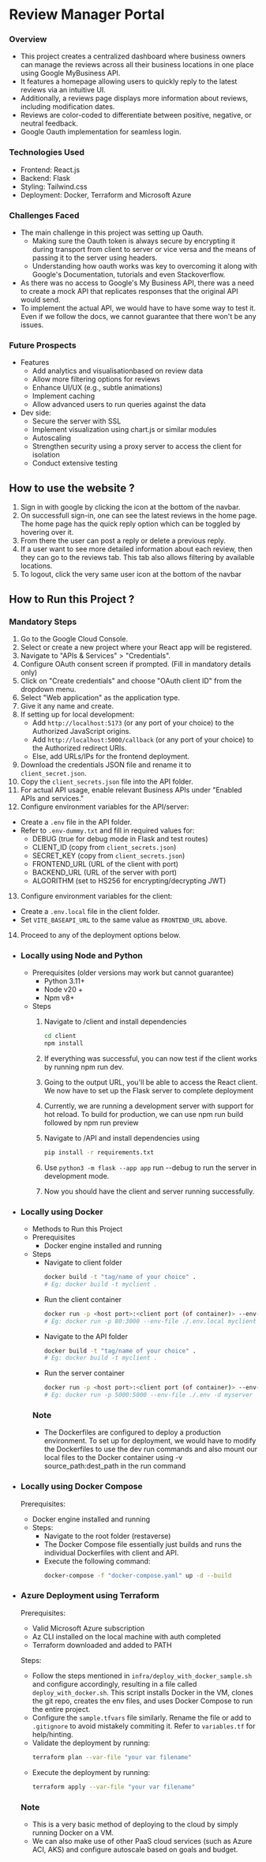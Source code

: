 # Review Manager Portal

### Overview
- This project creates a centralized dashboard where business owners can manage the reviews across all their business locations in one place using Google MyBusiness API. 
- It features a homepage allowing users to quickly reply to the latest reviews via an intuitive UI. 
- Additionally, a reviews page displays more information about reviews, including modification dates. 
- Reviews are color-coded to differentiate between positive, negative, or neutral feedback.
- Google Oauth implementation for seamless login.

### Technologies Used
- Frontend: React.js
- Backend: Flask
- Styling: Tailwind.css
- Deployment: Docker, Terraform and Microsoft Azure

### Challenges Faced
- The main challenge in this project was setting up Oauth. 
  - Making sure the Oauth token is always secure by encrypting it during transport from client to server or vice versa and the means of passing it to the server using headers. 
  - Understanding how oauth works was key to overcoming it along with Google's Documentation, tutorials and even Stackoverflow.
- As there was no access to Google's My Business API, there was a need to create a mock API that replicates responses that the original API would send.
- To implement the actual API, we would have to have some way to test it. Even if we follow the docs, we cannot guarantee that there won't be any issues.

### Future Prospects
- Features
    - Add analytics and visualisationbased on review data
    - Allow more filtering options for reviews
    - Enhance UI/UX (e.g., subtle animations)
    - Implement caching
    - Allow advanced users to run queries against the data
- Dev side:
    - Secure the server with SSL
    - Implement visualization using chart.js or similar modules
    - Autoscaling
    - Strengthen security using a proxy server to access the client for isolation
    - Conduct extensive testing

## How to use the website ?
1. Sign in with google by clicking the icon at the bottom of the navbar.
2. On successfull sign-in, one can see the latest reviews in the home page. The home page has the quick reply option which can be toggled by hovering over it.
3. From there the user can post a reply or delete a previous reply.
4. If a user want to see more detailed information about each review, then they can go to the reviews tab. This tab also allows filtering by available locations.
5. To logout, click the very same user icon at the bottom of the navbar

## How to Run this Project ?
### Mandatory Steps
1. Go to the Google Cloud Console.
2. Select or create a new project where your React app will be registered.
3. Navigate to "APIs & Services" > "Credentials".
4. Configure OAuth consent screen if prompted. (Fill in mandatory details only)
5. Click on "Create credentials" and choose "OAuth client ID" from the dropdown menu.
6. Select "Web application" as the application type.
7. Give it any name and create.
8. If setting up for local development:
   - Add `http://localhost:5173` (or any port of your choice) to the Authorized JavaScript origins.
   - Add `http://localhost:5000/callback` (or any port of your choice) to the Authorized redirect URIs.
   - Else, add URLs/IPs for the frontend deployment.
9. Download the credentials JSON file and rename it to `client_secret.json`.
10. Copy the `client_secrets.json` file into the API folder.
11. For actual API usage, enable relevant Business APIs under "Enabled APIs and services."
12. Configure environment variables for the API/server:
   - Create a `.env` file in the API folder.
   - Refer to `.env-dummy.txt` and fill in required values for:
     - DEBUG (true for debug mode in Flask and test routes)
     - CLIENT_ID (copy from `client_secrets.json`)
     - SECRET_KEY (copy from `client_secrets.json`)
     - FRONTEND_URL (URL of the client with port)
     - BACKEND_URL (URL of the server with port)
     - ALGORITHM (set to HS256 for encrypting/decrypting JWT)
13. Configure environment variables for the client:
   - Create a `.env.local` file in the client folder.
   - Set `VITE_BASEAPI_URL` to the same value as `FRONTEND_URL` above.
14. Proceed to any of the deployment options below.

- ### Locally using Node and Python
    - Prerequisites (older versions may work but cannot guarantee)
      - Python 3.11+
      - Node v20 +
      - Npm v8+
    - Steps
      1. Navigate to /client and install dependencies

         ``` bash
         cd client
         npm install 
         ```
      2. If everything was successful, you can now test if the client works by running npm run dev. 
      3. Going to the output URL, you'll be able to access the React client. We now have to set up the Flask server to complete deployment
      4. Currently, we are running a development server with support for hot reload. To build for production, we can use npm run build followed by npm run preview
      5. Navigate to /API and install dependencies using
      
            ``` bash
            pip install -r requirements.txt
            ```
      6. Use ``` python3 -m flask --app app ``` run --debug to run the server in development mode.
      7. Now you should have the client and server running successfully.
- ### Locally using Docker
    - Methods to Run this Project
  - Prerequisites
    - Docker engine installed and running
  - Steps
    - Navigate to client folder
      ``` bash
      docker build -t "tag/name of your choice" . 
      # Eg: docker build -t myclient .
      ```
    - Run the client container
      ``` bash
      docker run -p <host port>:<client port (of container)> --env-file ./.env.local -d "chosen tag" 
      # Eg: docker run -p 80:3000 --env-file ./.env.local myclient
      ```
    - Navigate to the API folder
      ```bash
      docker build -t "tag/name of your choice" . 
      # Eg: docker build -t myclient .
      ```
    - Run the server container
      ```bash
      docker run -p <host port>:<client port (of container)> --env-file ./.env -d <chosen tag> 
      # Eg: docker run -p 5000:5000 --env-file ./.env -d myserver
      ```
    ### Note 
      - The Dockerfiles are configured to deploy a production environment. To set up for deployment, we would have to modify the Dockerfiles to use the dev run commands and also mount our local files to the Docker container using -v source_path:dest_path in the run command
- ### Locally using Docker Compose
    Prerequisites:
  - Docker engine installed and running
  - Steps:
    - Navigate to the root folder (restaverse)
    - The Docker Compose file essentially just builds and runs the individual Dockerfiles with client and API.
    - Execute the following command:
        ``` bash
        docker-compose -f "docker-compose.yaml" up -d --build
        ```

- ### Azure Deployment using Terraform
    Prerequisites:
    - Valid Microsoft Azure subscription 
    - Az CLI installed on the local machine with auth completed
    - Terraform downloaded and added to PATH

    Steps:
    - Follow the steps mentioned in `infra/deploy_with_docker_sample.sh` and configure accordingly, resulting in a file called `deploy_with_docker.sh`. This script installs Docker in the VM, clones the git repo, creates the env files, and uses Docker Compose to run the entire project.
    - Configure the `sample.tfvars` file similarly. Rename the file or add to `.gitignore` to avoid mistakely commiting it. Refer to `variables.tf` for help/hinting.
    - Validate the deployment by running:
        ``` bash
        terraform plan --var-file "your var filename"
        ```
    - Execute the deployment by running:
        ``` bash
        terraform apply --var-file "your var filename"
        ```

    ### Note
    - This is a very basic method of deploying to the cloud by simply running Docker on a VM. 
    - We can also make use of other PaaS cloud services (such as Azure ACI, AKS) and configure autoscale based on goals and budget.
